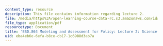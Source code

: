 ```yaml
---
content_type: resource
description: This file contains information regarding lecture 2.
file: /media/https%3A/open-learning-course-data-rc.s3.amazonaws.com/ids-410j-modeling-and-assessment-for-policy-spring-2013/eba4eb6e6efab8cecb171c6988d3ab7a_MITESD_864S13_lecture2.pdf
file_type: application/pdf
resourcetype: Document
title: 'ESD.864 Modeling and Assessment for Policy: Lecture 2: Science-Policy Review'
uid: eba4eb6e-6efa-b8ce-cb17-1c6988d3ab7a
---
```

